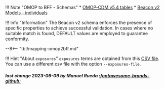 !!! Note "OMOP to BFF - Schemas"
    * [OMOP-CDM v5.4 tables](https://ohdsi.github.io/CommonDataModel/cdm54.html)
    * [Beacon v2 Models - individuals](https://docs.genomebeacons.org/schemas-md/individuals_defaultSchema)

!!! Info "Information"
     The Beacon v2 schema enforces the presence of specific properties to achieve successful validation. In cases where no suitable match is found, DEFAULT values are employed to guarantee conformity.

--8<-- "tbl/mapping-omop2bff.md"

!!! Hint "About `exposures`"
    `exposures` terms are obtained from this [CSV file](https://github.com/CNAG-Biomedical-Informatics/convert-pheno/blob/main/share/db/concepts_candidates_2_exposure.csv). You can use a different csv file with the option `--exposures-file`.

##### last change 2023-06-09 by Manuel Rueda [:fontawesome-brands-github:](https://github.com/mrueda)
